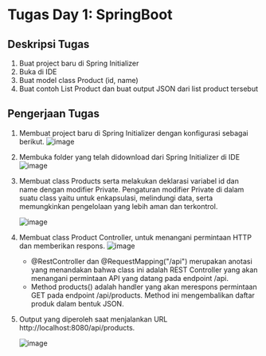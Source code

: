 # Tugas Day 1: SpringBoot

## Deskripsi Tugas
1. Buat project baru di Spring Initializer
2. Buka di IDE
3. Buat model class Product (id, name)
4. Buat contoh List Product dan buat output JSON dari list product tersebut

## Pengerjaan Tugas
1. Membuat project baru di Spring Initializer dengan konfigurasi sebagai berikut.
   ![image](https://github.com/lianadara/Tugas_Multipolar/assets/106791473/6cb11491-195d-4267-8c04-3049ce5bff49)

2. Membuka folder yang telah didownload dari Spring Initializer di IDE
    ![image](https://github.com/lianadara/Tugas_Multipolar/assets/106791473/f236ba12-b8ec-43de-b70b-9e88950c97c3)

3. Membuat class Products serta melakukan deklarasi variabel id dan name dengan modifier Private.
   Pengaturan modifier Private di dalam suatu class yaitu untuk enkapsulasi, melindungi data, serta memungkinkan pengelolaan yang lebih aman dan terkontrol.
   
   ![image](https://github.com/lianadara/Tugas_Multipolar/assets/106791473/fff14a42-725c-46f3-a598-1eaa092441ac)

5. Membuat class Product Controller, untuk menangani permintaan HTTP dan memberikan respons.
   ![image](https://github.com/lianadara/Tugas_Multipolar/assets/106791473/2550148a-a4b7-45af-aaee-7c682d904723)

   - @RestController dan @RequestMapping("/api") merupakan anotasi yang menandakan bahwa class ini adalah REST Controller yang akan menangani permintaan API yang datang pada endpoint /api.
   - Method products() adalah handler yang akan merespons permintaan GET pada endpoint /api/products. Method ini mengembalikan daftar produk dalam bentuk JSON.

6. Output yang diperoleh saat menjalankan URL http://localhost:8080/api/products.
   
   ![image](https://github.com/lianadara/Tugas_Multipolar/assets/106791473/753b14f4-c44a-475d-b0af-7858d7ef0c83)
